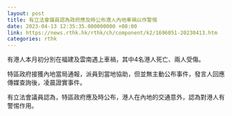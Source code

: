 ```yaml
---
layout: post
title: 有立法會議員認為政府應及時公布港人內地車禍以作警惕
date: 2023-04-13 12:35:35.000000000 +08:00
link: https://news.rthk.hk/rthk/ch/component/k2/1696051-20230413.htm
categories: rthk
---
```


有港人本月初分別在福建及雲南遇上車禍，其中4名港人死亡、兩人受傷。

特區政府接獲內地當局通報，派員到當地協助，但並無主動公布事件，發言人回應傳媒查詢後，凌晨證實事件。

有立法會議員認為，特區政府應及時公布，港人在內地的交通意外，認為對港人有警惕作用。
